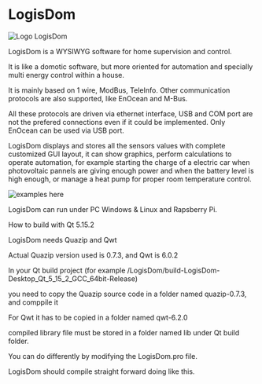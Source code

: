 # LogisDom
![Logo LogisDom](https://user-images.githubusercontent.com/93469884/198893669-c48d0f25-6a75-4c48-a8e3-13cca6277102.png)


LogisDom is a WYSIWYG software for home supervision and control.

It is like a domotic software, but more oriented for automation and specially multi energy control within a house.

It is mainly based on 1 wire, ModBus, TeleInfo. Other communication protocols are also supported, like EnOcean and M-Bus.

All these protocols are driven via ethernet interface, USB and COM port are not the prefered connections even if it could be implemented. Only EnOcean can be used via USB port.

LogisDom displays and stores all the sensors values with complete customized GUI layout, it can show graphics, perform calculations to operate automation, for example starting the charge of a electric car when photovoltaic pannels are giving enough power and when the battery level is high enough, or manage a heat pump for proper room temperature control.

![examples here](https://remylogisdom.github.io)

LogisDom can run under PC Windows & Linux and Rapsberry Pi.


How to build with Qt 5.15.2

LogisDom needs Quazip and Qwt

Actual Quazip version used is 0.7.3, and Qwt is 6.0.2

In your Qt build project (for example /LogisDom/build-LogisDom-Desktop_Qt_5_15_2_GCC_64bit-Release)

you need to copy the Quazip source code in a folder named quazip-0.7.3, and comppile it

For Qwt it has to be copied in a folder named qwt-6.2.0

compiled library file must be stored in a folder named lib under Qt build folder.

You can do differently by modifying the LogisDom.pro file.

LogisDom should compile straight forward doing like this.
